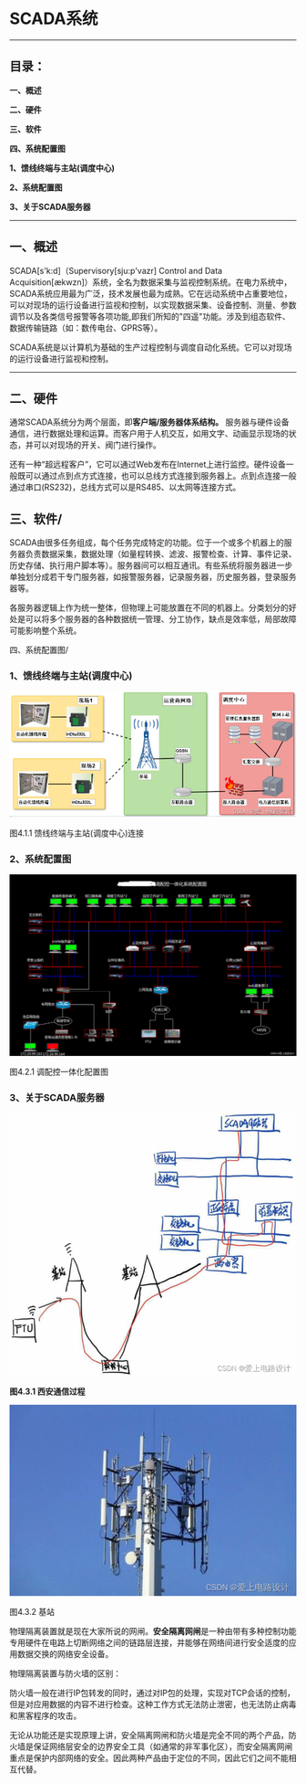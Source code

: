 # SCADA系统

---

## 目录：

**一、概述**

**二、硬件**

**三、软件**

**四、系统配置图**

**1、馈线终端与主站(调度中心)**

**2、系统配置图**

**3、关于SCADA服务器**

---

## 一、概述

SCADA[s'k:d]（Supervisory[sju:p'vazr] Control and Data Acquisition[ækwzn]）系统，全名为数据采集与监视控制系统。在电力系统中，SCADA系统应用最为广泛，技术发展也最为成熟。它在远动系统中占重要地位，可以对现场的运行设备进行监视和控制，以实现数据采集、设备控制、测量、参数调节以及各类信号报警等各项功能,即我们所知的"四遥"功能。涉及到组态软件、数据传输链路（如：数传电台、GPRS等）。

SCADA系统是以计算机为基础的生产过程控制与调度自动化系统。它可以对现场的运行设备进行监视和控制。

---

## 二、硬件

通常SCADA系统分为两个层面，即**客户端/服务器体系结构。** 服务器与硬件设备通信，进行数据处理和运算。而客户用于人机交互，如用文字、动画显示现场的状态，并可以对现场的开关、阀门进行操作。

还有一种“超远程客户”，它可以通过Web发布在Internet上进行监控。硬件设备一般既可以通过点到点方式连接，也可以总线方式连接到服务器上。点到点连接一般通过​串口(RS232)，总线方式可以是RS485、以太网等连接方式。

## 三、软件/

SCADA由很多任务组成，每个任务完成特定的功能。位于一个或多个机器上的服务器负责数据采集，数据处理（如量程转换、滤波、报警检查、计算、事件记录、历史存储、执行用户脚本等）。服务器间可以相互通讯。有些系统将服务器进一步单独划分成若干专门服务器，如报警服务器，记录服务器，历史服务器，登录服务器等。

各服务器逻辑上作为统一整体，但物理上可能放置在不同的机器上。分类划分的好处是可以将多个服务器的各种数据统一管理、分工协作，缺点是效率低，局部故障可能影响整个系统。

四、系统配置图/

### **1、馈线终端与主站(调度中心)**

![](assets/pics/2024/12-3/18d0dbace05644b58b7e5ed1dc833b9a-20240708164901-ijw8dbr.png)

图4.1.1 馈线终端与主站(调度中心)连接

### **2、系统配置图**

![](assets/pics/2024/12-19/ff7ab11c53874157bb4d8659d2c39bf8-20240708164901-euere02.png)

图4.2.1 调配控一体化配置图

### **3、关于SCADA服务器**

![](assets/pics/2024/12-15/85f6f64299fd472f92a77476250924a3-20240708164901-3qr5hvm.png)

**图4.3.1 西安通信过程**

![](assets/pics/2024/12-5/42ccc710e5f14f6fac32e3ff56bfc634-20240708164901-kjawrk3.jpeg)

图4.3.2 基站

物理隔离装置就是现在大家所说的网闸。**安全隔离网闸**是一种由带有多种控制功能专用硬件在电路上切断网络之间的链路层连接，并能够在网络间进行安全适度的应用数据交换的网络安全设备。

物理隔离装置与防火墙的区别：

防火墙一般在进行IP包转发的同时，通过对IP包的处理，实现对TCP会话的控制，但是对应用数据的内容不进行检查。这种工作方式无法防止泄密，也无法防止病毒和黑客程序的攻击。

无论从功能还是实现原理上讲，安全隔离网闸和防火墙是完全不同的两个产品，防火墙是保证网络层安全的边界安全工具（如通常的非军事化区），而安全隔离网闸重点是保护内部网络的安全。因此两种产品由于定位的不同，因此它们之间不能相互代替。
